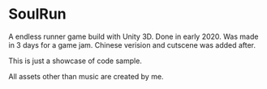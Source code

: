 # SoulRun
A endless runner game build with Unity 3D. Done in early 2020.
Was made in 3 days for a game jam. Chinese verision and cutscene was added after.

This is just a showcase of code sample.

All assets other than music are created by me.
